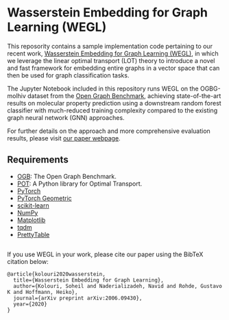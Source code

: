 # Wasserstein Embedding for Graph Learning (WEGL)

This reposority contains a sample implementation code pertaining to our recent work, [Wasserstein Embedding for Graph Learning (WEGL)](https://arxiv.org/abs/2006.09430), in which we leverage the linear optimal transport (LOT) theory to introduce a novel and fast framework for embedding entire graphs in a vector space that can then be used for graph classification tasks.

The Jupyter Notebook included in this repository runs WEGL on the OGBG-molhiv dataset from the [Open Graph Benchmark](https://ogb.stanford.edu/), achieving state-of-the-art results on molecular property prediction using a downstream random forest classifier with much-reduced training complexity compared to the existing graph neural network (GNN) approaches.

For further details on the approach and more comprehensive evaluation results, please visit [our paper webpage](https://skolouri.github.io/wegl/).

## Requirements

* [OGB](https://ogb.stanford.edu/): The Open Graph Benchmark.
* [POT](https://pythonot.github.io/): A Python library for Optimal Transport.
* [PyTorch](https://pytorch.org/)
* [PyTorch Geometric](https://pytorch-geometric.readthedocs.io/en/latest/)
* [scikit-learn](https://scikit-learn.org/stable/)
* [NumPy](https://numpy.org/)
* [Matplotlib](https://matplotlib.org/)
* [tqdm](https://tqdm.github.io/)
* [PrettyTable](https://pypi.org/project/PrettyTable/)


##

If you use WEGL in your work, please cite our paper using the BibTeX citation below:

```
@article{kolouri2020wasserstein,
  title={Wasserstein Embedding for Graph Learning},
  author={Kolouri, Soheil and Naderializadeh, Navid and Rohde, Gustavo K and Hoffmann, Heiko},
  journal={arXiv preprint arXiv:2006.09430},
  year={2020}
}
```
